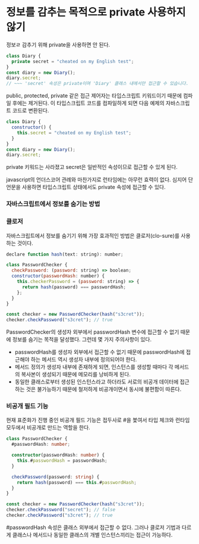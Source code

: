 # 정보를 감추는 목적으로 private 사용하지 않기

정보ㄹ 감추기 위해 private을 사용하면 안 된다.

```ts
class Diary {
  private secret = "cheated on my English test";
}
const diary = new Diary();
diary.secret;
// ~~~ 'secret' 속성은 private이며 'Diary' 클래스 내에서만 접근할 수 있습니다.
```

public, protected, private 같은 접근 제어자는 타입스크립트 키워드이기 때문에 컴파일 후에는 제거된다. 이 타입스크립트 코드를 컴파일하게 되면 다음 예제의 자바스크립트 코드로 변환된다.

```js
class Diary {
  constructor() {
    this.secret = "cheated on my English test";
  }
}
const diary = new Diary();
diary.secret;
```

private 키워드는 사라졌고 secret은 일반적인 속성이므로 접근할 수 있게 된다.

javascript의 언더스코어 관례와 마찬가지로 런타임에는 아무런 효력이 없다. 심지어 단언문을 사용하면 타입스크립트 상태에서도 private 속성에 접근할 수 있다.

### 자바스크립트에서 정보를 숨기는 방법

### 클로저

자바스크립트에서 정보를 숨기기 위해 가장 효과적인 방법은 클로저(clo-sure)를 사용하는 것이다.

```js
declare function hash(text: string): number;

class PasswordChecker {
  checkPassword: (password: string) => boolean;
  constructor(passwordHash: number) {
    this.checkerPassword = (password: string) => {
      return hash(password) === passwordHash;
    };
  }
}

const checker = new PasswordChecker(hash("s3cret"));
checker.checkPassword("s3cret"); // true
```

PasswordChecker의 생성자 외부에서 passwordHash 변수에 접근할 수 없기 때문에 정보를 숨기는 목적을 달성했다. 그런데 몇 가지 주의사항이 있다.

- passwordHash를 생성자 외부에서 접근할 수 없기 때문에 passwordHash에 접근해야 하는 메서드 역시 생성자 내부에 정의되어야 한다.
- 메서드 정의가 생성자 내부에 존재하게 되면, 인스턴스를 생성할 때마다 각 메서드의 복사본이 생성되기 때문에 메모리를 낭비하게 된다.
- 동일한 클래스로부터 생성된 인스턴스라고 하더라도 서로의 비공개 데이터에 접근하는 것은 불가능하기 때문에 철저하게 비공개이면서 동시에 불편함이 따른다.

### 비공개 필드 기능

현재 표준화가 진행 중인 비공개 필드 기능은 접두사로 #을 붗여서 타입 체크와 런타임 모두에서 비공개로 만드는 역할을 한다.

```ts
class PasswordChecker {
  #passwordHash: number;

  constructor(passwordHash: number) {
    this.#passwordHash = passwordHash;
  }

  checkPassword(password: string) {
    return hash(password) === this.#passwordHash;
  }
}

const checker = new PasswordChecker(hash("s3cret"));
checker.checkPassword("secret"); // false
checker.checkPassword("s3cret"); // true
```

#passwordHash 속성은 클래스 외부에서 접근할 수 없다. 그러나 클로저 기법과 다르게 클래스나 메서드나 동일한 클래스의 개별 인스턴스끼리는 접근이 가능하다.
